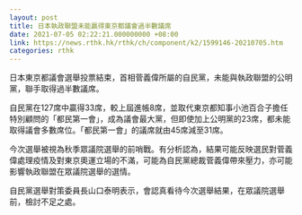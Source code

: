 ```yaml
---
layout: post
title: 日本執政聯盟未能贏得東京都議會過半數議席
date: 2021-07-05 02:22:21.000000000 +08:00
link: https://news.rthk.hk/rthk/ch/component/k2/1599146-20210705.htm
categories: rthk
---
```


日本東京都議會選舉投票結束，首相菅義偉所屬的自民黨，未能與執政聯盟的公明黨，聯手取得過半數議席。

自民黨在127席中贏得33席，較上屆進帳8席，並取代東京都知事小池百合子擔任特別顧問的「都民第一會」，成為議會最大黨，但即使加上公明黨的23席，都未能取得議會多數席位。「都民第一會」的議席就由45席減至31席。

今次選舉被視為秋季眾議院選舉的前哨戰。有分析認為，結果可能反映選民對菅義偉處理疫情及對東京奧運立場的不滿，可能為自民黨總裁菅義偉帶來壓力，亦可能影響執政聯盟在眾議院選舉的選情。

自民黨選舉對策委員長山口泰明表示，會認真看待今次選舉結果，在眾議院選舉前，檢討不足之處。
